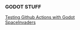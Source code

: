 <!--
**BitterArtist/bitterartist** is a ✨ _special_ ✨ repository because its `README.md` (this file) appears on your GitHub profile.

Here are some ideas to get you started:

- 🔭 I’m currently working on ...
- 🌱 I’m currently learning ...
- 👯 I’m looking to collaborate on ...
- 🤔 I’m looking for help with ...
- 💬 Ask me about ...
- 📫 How to reach me: ...
- 😄 Pronouns: ...
- ⚡ Fun fact: ...
-->
### GODOT STUFF
[Testing Github Actions with Godot](https://bitterartist.github.io/HelloWorld)
<br>
[SpaceInvaders](https://bitterartist.github.io/SpaceInvaders)

